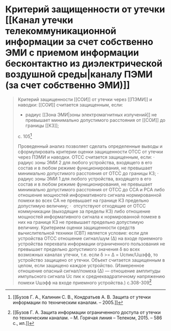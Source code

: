 # Критерий защищенности от утечки [[Канал утечки телекоммуникационной информации за счет собственно ЭМИ с приемом информации бесконтактно из диэлектрической воздушной среды|каналу ПЭМИ (за счет собственно ЭМИ)]]
>Критерий защищенности [[СОИ]] от утечки через [[ПЭМИ]] и наводки: [[СОИ]] считается защищенным, если:
>- радиус [[Зона ЭМИ|зоны электромагнитных излучений]] не превышает минимально допустимого расстояния от [[СОИ]] до границы [[КЗ]];
>
>с. 105[^1]
>
>Проведенный анализ позволяет сделать определенные выводы и сформулировать критерии оценки защищенности ОТСС от утечки через ПЭМИ и наводки. ОТСС считается защищенным, если:
·  радиус зоны ЭМИ 2 для любого устройства, входящего в его состав и в любом режиме функционирования, не превышает минимально допустимого расстояния от ОТСС до границы КЗ;
·  радиус зоны ЭМИ 1 для любого устройства, входящего в его состав и в любом режиме функционирования, не превышает минимально допустимого расстояния от ОТСС до ССА и РСА либо отношение мощностей информативного сигнала нормированной помехи во всех СА не превышает на границе КЗ предельно допустимую величину;
·  отсутствуют отходящие от ОТСС коммуникации (выходящие за пределы КЗ) либо отношение мощностей информативного сигнала к нормированной помехе в них на границе КЗ не превышает предельно допустимую величину.
Критерием оценки защищенности средств вычислительной техники (СВТ) является условие: если для устройства ОТСС отношение сигнал/шум (∆) на входе приемного устройства перехвата информации ограниченного пользования не превышает предельно допустимого значения δ во всех возможных каналах утечки, т.е. если δ >= ∆ = Uспик/Uшэфф, то устройство защищено от утечки. Объект считается защищенным в целом, если защищено каждое устройство. (Измеренное отношение опасный сигнал/помеха (∆) — отношение амплитуды импульсного сигнала Uс пик к среднеквадратичному напряжению помехи Uшэфф на входе приемного устройства.)
c.308-309[^2] 


[^1]:[[Бузов Г. А., Калинин С. В., Кондратьев А. В. Защита от утечки информации по техническим каналам. – 2005.]]
[^2]:[[Бузов Г. А. Защита информации ограниченного доступа от утечки по техническим каналам. – М. Горячая линия – Телеком, 2015. – 586 с., ил.]]
